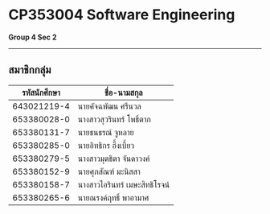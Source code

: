 # CP353004 Software Engineering  
**Group 4 Sec 2**

---

## **สมาชิกกลุ่ม**

| รหัสนักศึกษา  | ชื่อ-นามสกุล                |
|----------------|-----------------------------|
| 643021219-4    | นายคัจฉพัฒน ศรีนวล        |
| 653380028-0    | นางสาวสุวรินทร์ โพธิ์ตาก  |
| 653380131-7    | นายธนธรณ์ จูหลาย           |
| 653380285-0    | นายอิทธิกร ฮึ้งเบี้ยว      |
| 653380279-5    | นางสาวมุตธิตา จันดาวงค์   |
| 653380152-9    | นายศุภสัณฑ์ มะนิสสา        |
| 653380158-7    | นางสาวไอรินทร์ เมษะสิทธิโรจน์ |
| 653380265-6    | นายณรงค์ฤทธิ์ พาอามาศ     |
